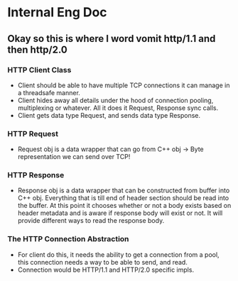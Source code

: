 # Internal Eng Doc
## Okay so this is where I word vomit http/1.1 and then http/2.0

### HTTP Client Class
- Client should be able to have multiple TCP connections it can manage in a threadsafe manner.
- Client hides away all details under the hood of connection pooling, multiplexing or whatever. All it does it Request, Response sync calls.
- Client gets data type Request, and sends data type Response.

### HTTP Request
- Request obj is a data wrapper that can go from C++ obj -> Byte representation we can send over TCP!

### HTTP Response
- Response obj is a data wrapper that can be constructed from buffer into C++ obj. Everything that is till end of header section should be read into the buffer. At this point it chooses whether or not a body exists based on header metadata and is aware if response body will exist or not. It will provide different ways to read the response body. 

### The HTTP Connection Abstraction
- For client do this, it needs the ability to get a connection from a pool, this connection needs a way to be able to send, and read.
- Connection would be HTTP/1.1 and HTTP/2.0 specific impls.
